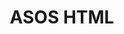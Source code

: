 ---
layout: page
title: ASOS HTML
permalink: /SLE2023/ASOSHTML
redirect_to: https://github.com/gwendal-jouneaux/ASOS-Lang/blob/main/html_ASOS/src/html_ASOS/html.AdaptSem
---